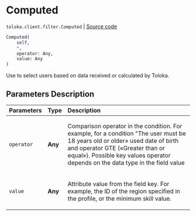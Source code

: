 # Computed
`toloka.client.filter.Computed` | [Source code](https://github.com/Toloka/toloka-kit/blob/v0.1.24/src/client/filter.py#L179)

```python
Computed(
    self,
    *,
    operator: Any,
    value: Any
)
```

Use to select users based on data received or calculated by Toloka.

## Parameters Description

| Parameters | Type | Description |
| :----------| :----| :-----------|
`operator`|**Any**|<p>Comparison operator in the condition. For example, for a condition &quot;The user must be 18 years old or older» used date of birth and operator GTE («Greater than or equal»). Possible key values operator depends on the data type in the field value</p>
`value`|**Any**|<p>Attribute value from the field key. For example, the ID of the region specified in the profile, or the minimum skill value.</p>
